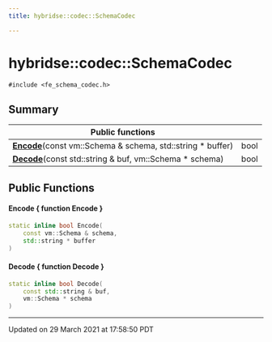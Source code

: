 ```yaml
---
title: hybridse::codec::SchemaCodec

---
```

# hybridse::codec::SchemaCodec



`#include <fe_schema_codec.h>`

## Summary


|  Public functions|            |
| -------------- | -------------- |
|**[Encode](/hybridse/usage/api/c++/Classes/classhybridse_1_1codec_1_1_schema_codec.md#function-encode)**(const vm::Schema & schema, std::string * buffer)| bool  |
|**[Decode](/hybridse/usage/api/c++/Classes/classhybridse_1_1codec_1_1_schema_codec.md#function-decode)**(const std::string & buf, vm::Schema * schema)| bool  |

## Public Functions

#### Encode { function Encode }

```cpp
static inline bool Encode(
    const vm::Schema & schema,
    std::string * buffer
)
```


#### Decode { function Decode }

```cpp
static inline bool Decode(
    const std::string & buf,
    vm::Schema * schema
)
```


-------------------------------

Updated on 29 March 2021 at 17:58:50 PDT